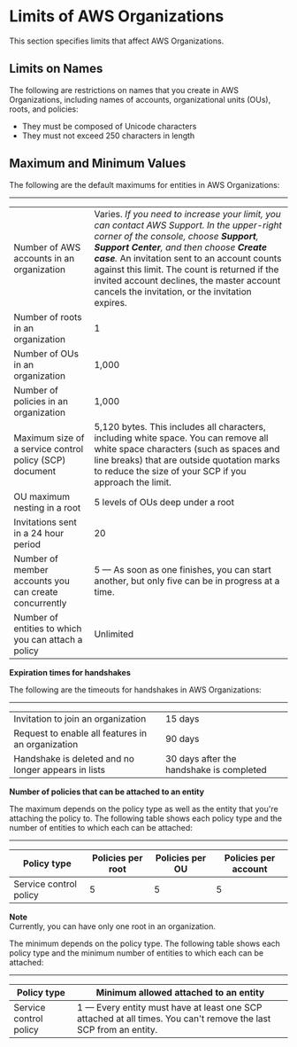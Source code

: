 # Limits of AWS Organizations<a name="orgs_reference_limits"></a>

This section specifies limits that affect AWS Organizations\.

## Limits on Names<a name="name-limits"></a>

The following are restrictions on names that you create in AWS Organizations, including names of accounts, organizational units \(OUs\), roots, and policies:
+ They must be composed of Unicode characters
+ They must not exceed 250 characters in length

## Maximum and Minimum Values<a name="min-max-values"></a>

The following are the default maximums for entities in AWS Organizations:


****  

|  |  | 
| --- |--- |
|  Number of AWS accounts in an organization  |  Varies\. *If you need to increase your limit, you can contact AWS Support\. In the upper\-right corner of the console, choose **Support**, **Support Center**, and then choose **Create case**\.* An invitation sent to an account counts against this limit\. The count is returned if the invited account declines, the master account cancels the invitation, or the invitation expires\.  | 
|  Number of roots in an organization  |  1  | 
| Number of OUs in an organization | 1,000 | 
| Number of policies in an organization | 1,000 | 
| Maximum size of a service control policy \(SCP\) document | 5,120 bytes\. This includes all characters, including white space\. You can remove all white space characters \(such as spaces and line breaks\) that are outside quotation marks to reduce the size of your SCP if you approach the limit\. | 
| OU maximum nesting in a root | 5 levels of OUs deep under a root | 
| Invitations sent in a 24 hour period | 20 | 
| Number of member accounts you can create concurrently | 5 — As soon as one finishes, you can start another, but only five can be in progress at a time\. | 
| Number of entities to which you can attach a policy | Unlimited | 

**Expiration times for handshakes**

The following are the timeouts for handshakes in AWS Organizations:


****  

|  |  | 
| --- |--- |
|  Invitation to join an organization  | 15 days | 
| Request to enable all features in an organization | 90 days | 
| Handshake is deleted and no longer appears in lists | 30 days after the handshake is completed | 

**Number of policies that can be attached to an entity**

The maximum depends on the policy type as well as the entity that you're attaching the policy to\. The following table shows each policy type and the number of entities to which each can be attached:


****  

| Policy type | Policies per root | Policies per OU | Policies per account | 
| --- | --- | --- | --- | 
| Service control policy | 5 | 5 | 5 | 

**Note**  
Currently, you can have only one root in an organization\.

The minimum depends on the policy type\. The following table shows each policy type and the minimum number of entities to which each can be attached:


****  

| Policy type | Minimum allowed attached to an entity | 
| --- | --- | 
| Service control policy | 1 — Every entity must have at least one SCP attached at all times\. You can't remove the last SCP from an entity\. | 